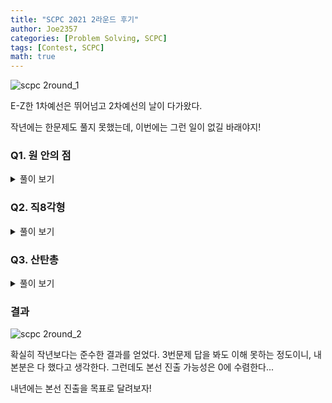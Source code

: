 ```yaml
---
title: "SCPC 2021 2라운드 후기"
author: Joe2357
categories: [Problem Solving, SCPC]
tags: [Contest, SCPC]
math: true
---
```


![scpc 2round_1](./../../../../assets/img/post/review/scpc/2021/scpc_3.png)

E-Z한 1차예선은 뛰어넘고 2차예선의 날이 다가왔다.

작년에는 한문제도 풀지 못했는데, 이번에는 그런 일이 없길 바래야지!



### Q1. 원 안의 점

<details markdown="1"><summary>풀이 보기</summary>

> 시도 횟수 : 1 / 10  
> 점수 : Pass ( 100 / 100, 0.0929 )

#### 풀이

제 1사분면의 점을 모두 셀 수 있으면 쉽게 풀어낼 수 있는 문제이다.

sqrt 함수 등을 이용하여 원의 방정식을 이용하는 것이 정석이다.

본인은 double형을 매우 싫어하므로 최대한 int형으로 풀 수 있도록 제곱수를 이용했다.

제 1사분면의 점을 모두 세었다면, $\times{4}$를 해주고 원점과 축의 점을 포함하면 답을 구할 수 있다.

#### 소스코드

```cpp
#include <stdio.h>

int main() {
    int testcase;
    scanf("%d", &testcase);
    for (int t = 1; t <= testcase; ++t) {
        long long r, tr;
        scanf("%lld", &r);
        long long result = 0;

        long long a = r - 1, b = 1;
        tr = r * r;
        for (; a > 0; --a) {
            long long ta = a * a;
            while (tr - ta > b * b) {
                ++b;
            }
            --b;

            //printf("a : %lld %lld\n", a, b);
            result += b;
        }

        result *= 4;
        result += (4 * (r - 1));
        ++result;
        printf("Case #%d\n%lld\n", t, result);
    }
    return 0;
}
```

</details>

### Q2. 직8각형

<details markdown="1"><summary>풀이 보기</summary>

> 시도 횟수 : 7 / 10  
> 점수 : Pass ( 200 / 200, 1.32048 )

#### 풀이

난이도 상당하다! 같이 참여한 친구는 실패한 문제이다.

이 문제에서는 본인이 찾아내 사용한 개념이 몇가지 있다. 물론 이런거 사용하지 않고 씹어먹는 굇수분들에게는 필요 없겠지만..

우선 점은 모든 testcase에서 총 8개 주어진다. 각 점이 직8각형의 어떤 위치에 사용될까? 한번에 알아낼 방법은 떠오르지 않았다. 그래서 **모든 경우를 세보자고 생각했다.** $8!=40320$이므로 제한시간 내에 돈다는 것은 확인했다.

이후 만들어진 template에 점을 모두 갖다붙인다. 이때 template를 평행이동하여 중점을 잡고, 이후 모든 점들의 자리를 맞추는 데 필요한 이동횟수의 최솟값을 찾아내는 방법을 취했다.

그렇다면 중점을 어떻게 구할 수 있을까? 우선 거리는 맨해튼 거리를 사용하므로, x축과 y축은 따로 계산할 수 있다. 그럼 모든 점들은 수직선 위에 존재한다고 가정하고 문제를 바라볼 수 있다.

예시로 아래와 같은 경우가 있다고 생각해보자. 여기서 x는 현재 중점 ( 기본값 : $0$ ) 이라고 가정한다.

x--1----2-----3--------4------5----6----7----8---

이 경우 x를 어느 위치로 옮기는 것이 중점으로 옮기는 것일까? 정답부터 말하자면 4와 5 사이로 보내는 것이 정답이다. 증명은 간단하다. 현재 x위치부터 8이 있는 위치까지 한칸씩 옮긴다고 가정해보자. 그럼 모든 8개의 점에서는 "손해 또는 이익" 이 발생한다. 위 예시에서는 x위치에서 1칸 오른쪽으로 이동한다면, 8개 점 모든 부분에서 이익을 볼수 있다. 그럼 당연히 옮기는 것이 제일 나은 방법일 것이다. 그럼 손해를 보는 경우는 언제일까? 그것은 x가 현재보다 멀어지는 경우일 것이다.

그렇다면 중점은 **x가 움직여도 이익과 손해가 없어지는 구간**이 될 것이다. 그것이 바로 4와 5 사이, 혹은 그 점들이 된다. 궁금하면 직접 움직여보고 이해해보자. 한 점에서 이익을 보게 만들면 다른 곳에서 무조건 손해를 보는 구조가 만들어진다.

이렇게 중점을 옮겼다면 이후에 <u>추가로 옮겨야하는 위치값</u>만을 추려 더하면 답을 얻을 수 있다.

총 7번 시도했는데, 3번째 제출부터 부등호가 잘못 써져있었다는 것을 알게 되었다. 빠르게 풀고 넘어갈 수 있었을텐데..

#### 소스코드

```c
#include <stdio.h>

typedef long long ll;

typedef struct Node {
    ll x, y;
} ND;

#define M 8
#define FACT 40320

ND dots[M];
ND temp[M];
ND diff[M][M];
int allCase[FACT][M], l;
ll k;

#define min(a, b) (((a) > (b)) ? (b) : (a))
#define max(a, b) (((a) > (b)) ? (a) : (b))
#define abs(x) (((x) < 0) ? (-(x)) : (x))

void back(int x, int* arr) {
    if (x == M) {
        for (int i = 0; i < M; ++i) {
            allCase[l][arr[i]] = i;
        }
        ++l;
        return;
    }

    for (int i = 0; i < M; ++i) {
        if (arr[i] == -1) {
            arr[i] = x;
            back(x + 1, arr);
            arr[i] = -1;
        }
    }
    return;
}
void init() {
    int arr[M];
    for (int i = 0; i < M; ++i) {
        arr[i] = -1;
    }
    back(0, arr);
    return;
}
void make_template(ll x) {
    temp[0] = (ND){0, 0};
    temp[1] = (ND){0, k};
    temp[2] = (ND){k, -k};
    temp[3] = (ND){k, 2 * k};
    temp[4] = (ND){2 * k, -k};
    temp[5] = (ND){2 * k, 2 * k};
    temp[6] = (ND){3 * k, 0};
    temp[7] = (ND){3 * k, k};
}

int main() {
    init();

    int testcase;
    scanf("%d", &testcase);
    for (int t = 1; t <= testcase; ++t) {
        scanf("%lld", &k);
        make_template(k);

        ll result = (ll)(1e18);
        for (int i = 0; i < M; ++i) {
            ll a, b;
            scanf("%lld %lld", &a, &b);
            dots[i] = (ND){a, b};
            for (int j = 0; j < M; ++j) {
                diff[i][j] = (ND){dots[i].x - temp[j].x, dots[i].y - temp[j].y};
            }
        }

        ll tx, ty, ttx, tty;
        for (int i = 0; i < FACT; ++i) {
            ttx = 0, tty = 0;
            while (1) {
                int px = 0, mx = 0, zx = 0;
                ll ptx = (ll)(1e18), mtx = (ll)(-1e18);
                int py = 0, my = 0, zy = 0;
                ll pty = (ll)(1e18), mty = (ll)(-1e18);
                for (int a = 0; a < M; ++a) {
                    if (diff[a][allCase[i][a]].x + ttx > 0) {
                        ++px, ptx = min(ptx, diff[a][allCase[i][a]].x + ttx);
                    } else if (diff[a][allCase[i][a]].x + ttx < 0) {
                        ++mx, mtx = max(mtx, diff[a][allCase[i][a]].x + ttx);
                    } else {
                        ++zx;
                    }

                    if (diff[a][allCase[i][a]].y + tty > 0) {
                        ++py, pty = min(pty, diff[a][allCase[i][a]].y + tty);
                    } else if (diff[a][allCase[i][a]].y + tty < 0) {
                        ++my, mty = max(mty, diff[a][allCase[i][a]].y + tty);
                    } else {
                        ++zy;
                    }
                }
                if (px > 4 || py > 4 || mx > 4 || my > 4) {
                    if (px > 4) {
                        ttx -= ptx;
                    }
                    if (py > 4) {
                        tty -= pty;
                    }
                    if (mx > 4) {
                        ttx -= mtx;
                    }
                    if (my > 4) {
                        tty -= mty;
                    }
                } else {
                    break;
                }
            }
            tx = 0, ty = 0;
            for (int a = 0; a < M; ++a) {
                tx += abs(diff[a][allCase[i][a]].x + ttx), ty += abs(diff[a][allCase[i][a]].y + tty);
            }
            result = min(result, tx + ty);
        }

        printf("Case #%d\n%lld\n", t, result);
    }
    return 0;
}
```

</details>

### Q3. 산탄총

<details markdown="1"><summary>풀이 보기</summary>

> 시도 횟수 : 3 / 10  
> 점수 : TLE ( 47 / 300, 3.00027 )

#### 풀이

아직도 정해, 심지어는 약식풀이 방법도 모르겠다. 찾아본 방법으로는 dp를 이용한다는데, 도대체 이게 어떻게 dp로 풀리는 것인지..

아래 서술된 코드는 브루트포스 방법으로 총을 쐈을 때 만들어지는 다이아몬드 모양을 구한 뒤, 가능한 모든 경우에 대해 총을 붙여 칸의 값들을 모두 계산한 방법이다. 알맹이는 하나도 없으니 설명은 생략한다.

#### 소스코드

```cpp
#include <stdio.h>

typedef long long ll;

#define MAX_GRID 1800
#define START 600

ll grid[MAX_GRID][MAX_GRID];
ll tp[MAX_GRID][MAX_GRID];
int n, k;

#define max(a, b) (((a) > (b)) ? (a) : (b))
int main() {
    setbuf(stdout, NULL);  // part score

    int testcase;
    scanf("%d", &testcase);
    for (int t = 1; t <= testcase; ++t) {
        ll result = 0;
        scanf("%d %d", &n, &k);

        int DIV_GRID = 2 * k - 1;
        for (int i = 0; i < k; ++i) {
            int temp = i + 1;
            for (int j = k - 1; j >= 0; --j) {
                tp[i][j] = temp;
                tp[i][DIV_GRID - j - 1] = temp;
                tp[DIV_GRID - i - 1][j] = temp;
                tp[DIV_GRID - i - 1][DIV_GRID - j - 1] = temp;
                temp = max(temp - 1, 0);
            }
        }

        for (int i = START; i < START + n; ++i) {
            for (int j = START; j < START + n; ++j) {
                scanf("%lld", &grid[i][j]);
            }
        }

        for (int i = START - 2 * k + 2; i < START + n; ++i) {
            for (int j = START - 2 * k + 2; j < START + n; ++j) {
                ll c = 0;
                for (int A = 0; A < DIV_GRID; ++A) {
                    for (int B = 0; B < DIV_GRID; ++B) {
                        c += (tp[A][B] * grid[i + A][j + B]);
                    }
                }
                result = max(result, c);
            }
        }

        printf("Case #%d\n%lld\n", t, result);
    }
    return 0;
}
```

</details>

### 결과

![scpc 2round_2](./../../../../assets/img/post/review/scpc/2021/scpc_4.png)

확실히 작년보다는 준수한 결과를 얻었다. 3번문제 답을 봐도 이해 못하는 정도이니, 내 본분은 다 했다고 생각한다. 그런데도 본선 진출 가능성은 0에 수렴한다...

내년에는 본선 진출을 목표로 달려보자!